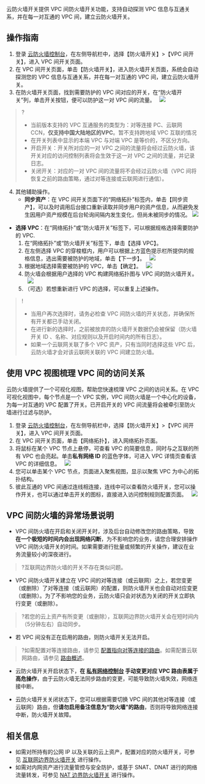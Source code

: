 云防火墙开关提供 VPC 间防火墙开关功能，支持自动探测 VPC 信息与互通关系，并在每一对互通的 VPC 间，建立云防火墙开关。
## 操作指南

1. 登录 [云防火墙控制台](https://console.cloud.tencent.com/cfw/switch/vpc)，在左侧导航栏中，选择【防火墙开关】>【VPC 间开关】，进入 VPC 间开关页面。
2. 在  VPC 间开关页面，单击【防火墙开关】，进入防火墙开关页面，系统会自动探测您的 VPC 信息与互通关系，并在每一对互通的 VPC 间，建立云防火墙开关。
3. 在防火墙开关页面，找到需要防护的 VPC 间对应的开关，在“防火墙开关”列，单击开关按钮，便可以防护这一对 VPC 间的流量。
&nbsp;
![](https://main.qcloudimg.com/raw/24ff842f51eab996c8dad0916ee8116c.png)
>?
>- 当前版本支持的 VPC 互通服务的类型为：对等连接 PC、云联网 CCN，<strong>仅支持中国大陆地区的VPC</strong>。暂不支持跨地域 VPC 互联的情况
>- 在开关列表中显示的本端 VPC 与对端 VPC 是等价的，不区分方向。</li>
>- 开启开关：开关所对应的一对 VPC 之间的流量将会经过云防火墙，该开关对应的访问控制列表将会生效于这一对 VPC 之间的流量，并记录日志。</li>
>- 关闭开关：对应的一对 VPC 间的流量将不会经过云防火墙（VPC 间将恢复之前的路由策略，通过对等连接或云联网进行通信）。
4. 其他辅助操作。
	- **同步资产**：在 VPC 间开关页面下的“网络拓扑”标签内，单击【同步资产】，可以及时调用后台接口重新读取并同步用户的资产信息，从而避免发生因用户资产规模在后台轮询间隔内发生变化，但尚未被同步的情况。
	![](https://main.qcloudimg.com/raw/129b40b85003b1db15a4a4aab6dc5712.png)
- **选择 VPC**：在“网络拓扑”或“防火墙开关”标签下，可以根据规格选择需要防护的 VPC.
	1. 在“网络拓扑”或“防火墙开关”标签下，单击【选择 VPC】。
	2. 在左侧选择 VPC 的穿梭框内，用户可以根据上方蓝色提示栏所提供的规格信息，选出需要被防护的地域，单击【下一步】。
		&nbsp;
	![](https://main.qcloudimg.com/raw/274209317aa3f41516ead93bab4e668d.png)
	&nbsp;
	3. 根据地域选择需要被防护的 VPC，单击【确定】。
	&nbsp;
	![](https://main.qcloudimg.com/raw/1f16f489cf9af8fe82456b0e40e6e82e.png)
	&nbsp;
	4. 防火墙会根据用户选择的 VPC 构建网络拓扑图与 VPC 间的防火墙开关。
	&nbsp;
	![](https://main.qcloudimg.com/raw/781624c9906a5724763f946c4eff0a03.png)
	&nbsp;
	5. （可选）若想重新进行 VPC 的选择，可以重复上述操作。
>!
>- 当用户再次选择时，请务必检查 VPC 间防火墙的开关状态，并确保所有开关都已手动关闭。
>- 在进行新的选择时，之前被放弃的防火墙开关数据仍会被保留（防火墙开关 ID 、名称、对应规则以及开启时间内的所有日志）。
>- 如果一个云联网关联了多个 VPC 资产，只有当同时选择这些 VPC 后，云防火墙才会对该云联网关联的 VPC 间建立防火墙。

## 使用 VPC 视图梳理 VPC 间的访问关系
云防火墙提供了一个可视化视图，帮助您快速梳理 VPC 之间的访问关系。在 VPC 可视化视图中，每个节点是一个 VPC 实例，VPC 间防火墙是一个中心化的设备，为每一对互通的 VPC 配置了开关。已开启开关的 VPC 间流量将会被牵引至防火墙进行过滤与防护。
1. 登录 [云防火墙控制台](https://console.cloud.tencent.com/cfw/switch/vpc)，在左侧导航栏中，选择【防火墙开关】>【VPC 间开关】，进入 VPC 间开关页面。
2. 在  VPC 间开关页面，单击【网络拓扑】，进入网络拓扑页面。
3. 将鼠标在某个 VPC 节点上悬停，可查看 VPC 的简要信息，同时与之互联的所有 VPC 也会亮起。单击**私有网络 ID** 的蓝色字体，可进入 VPC 详情页查看该 VPC 的详细信息。
&nbsp;
![](https://main.qcloudimg.com/raw/4695ad39e9521abf15790f5853aa302e.png)
&nbsp;
4. 您可以单击某个 VPC 节点，页面进入聚焦视图，显示以聚焦 VPC 为中心的拓扑结构。
5. 彼此互通的 VPC 间通过连线相连接，连线中可以查看防火墙开关，您可以操作开关，也可以通过单击开关的图标，直接进入访问控制规则配置页面。
&nbsp;
![](https://main.qcloudimg.com/raw/068efc0cca7825bff46fface21af1313.png)

## VPC 间防火墙的异常场景说明
- VPC 间防火墙在开启和关闭开关时，涉及后台自动修改您的路由策略，导致**在一个极短的时间内会出现网络闪断**，为不影响您的业务，请您合理安排操作 VPC 间防火墙开关的时间。如果需要进行批量或频繁的开关操作，建议在业务流量较小的深夜进行。
>?互联网边界防火墙的开关不存在类似问题。
- VPC 间防火墙开关建立在 VPC 间的对等连接（或云联网）之上，若您变更（或删除）了对等连接（或云联网）的配置，则防火墙开关也会自动对应变更（或删除）。为了不影响您的业务，云防火墙只会对状态为关闭的开关立即执行变更（或删除）。
>?若您的云上资产有所变更（或删除），互联网边界防火墙开关会在短时间内（5分钟左右）自动同步。
>
- 若 VPC 间没有正在启用的路由，则防火墙开关无法开启。
>?如需配置对等连接路由，请参见 [配置指向对等连接的路由](https://cloud.tencent.com/document/product/553/19696)。如需配置云联网路由，请参见 [路由概述](https://cloud.tencent.com/document/product/877/38801)。

- 云防火墙开关开启状态下，**在 [私有网络控制台](https://console.cloud.tencent.com/vpc/vpc?rid=1) 手动变更对应 VPC 路由表属于高危操作**，由于云防火墙无法同步路由的变更，可能导致防火墙失效，网络连接中断。

- 云防火墙开关关闭状态下，您可以根据需要切换 VPC 间的其他对等连接（或云联网）路由，但**请勿启用备注信息为“防火墙”的路由**，否则将导致网络连接中断，防火墙开关故障。



## 相关信息
- 如需对所持有的公网 IP 以及关联的云上资产，配置对应的防火墙开关，可参见 [互联网边界防火墙开关](https://cloud.tencent.com/document/product/1132/46928) 进行操作。
- 如需对内网资产进行流量管控与安全防护，或基于 SNAT、DNAT 进行的网络流量转发，可参见 [NAT 边界防火墙开关](https://cloud.tencent.com/document/product/1132/46929) 进行操作。
